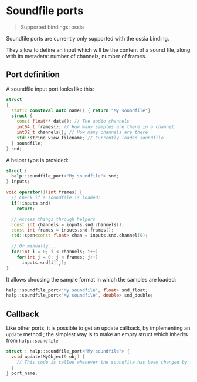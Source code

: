# Soundfile ports

> Supported bindings: ossia

Soundfile ports are currently only supported with the ossia binding.

They allow to define an input which will be the content of a sound file, along with its metadata: number of channels, number of frames.

## Port definition

A soundfile input port looks like this:

```cpp
struct
{
  static consteval auto name() { return "My soundfile"}
  struct {
    const float** data{}; // The audio channels
    int64_t frames{}; // How many samples are there in a channel
    int32_t channels{}; // How many channels are there
    std::string_view filename; // Currently loaded soundfile
  } soundfile;
} snd;
```

A helper type is provided:

```cpp
struct {
  halp::soundfile_port<"My soundfile"> snd;
} inputs;

void operator()(int frames) {
  // Check if a soundfile is loaded:
  if(!inputs.snd)
    return;

  // Access things through helpers
  const int channels = inputs.snd.channels();
  const int frames = inputs.snd.frames();
  std::span<const float> chan = inputs.snd.channel(0);

  // Or manually...
  for(int i = 0; i < channels; i++)
    for(int j = 0; j < frames; j++)
      inputs.snd[i][j];
}
```

It allows choosing the sample format in which the samples are loaded:

```cpp
halp::soundfile_port<"My soundfile", float> snd_float;
halp::soundfile_port<"My soundfile", double> snd_double;
```

## Callback
Like other ports, it is possible to get an update callback, by implementing an `update` method ;
the simplest way is to make an empty struct which inherits from `halp::soundfile`

```cpp
struct : halp::soundfile_port<"My soundfile"> {
  void update(MyObject& obj) {
    // This code is called whenever the soundfile has been changed by the user
  }
} port_name;
```
